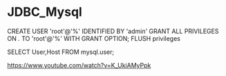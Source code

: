 # JDBC_Mysql

CREATE USER 'root'@'%' IDENTIFIED BY 'admin'
GRANT ALL PRIVILEGES ON *.* TO 'root'@'%' WITH GRANT OPTION;
FLUSH privileges

SELECT User,Host FROM mysql.user;


https://www.youtube.com/watch?v=K_UkiAMyPpk
